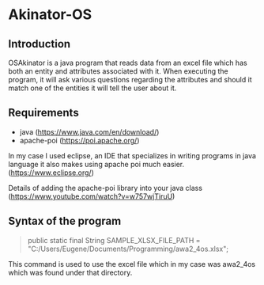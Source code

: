 # Akinator-OS
## Introduction
OSAkinator is a java program that reads data from an excel file which has both an entity and attributes associated with it.
When executing the program, it will ask various questions regarding the attributes and should it match one of the entities it will tell 
the user about it.
## Requirements
- java (https://www.java.com/en/download/)
- apache-poi (https://poi.apache.org/)

In my case I used eclipse, an IDE that specializes in writing programs in java language it also makes using apache poi much easier.
(https://www.eclipse.org/)

Details of adding the apache-poi library into your java class (https://www.youtube.com/watch?v=w757wjTiruU)

## Syntax of the program
>    public static final String SAMPLE_XLSX_FILE_PATH = "C:/Users/Eugene/Documents/Programming/awa2_4os.xlsx";

This command is used to use the excel file which in my case was awa2_4os which was found under that directory.

>
